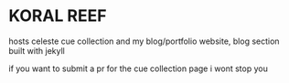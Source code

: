 # KORAL REEF

hosts celeste cue collection and my blog/portfolio website, blog section built with jekyll

if you want to submit a pr for the cue collection page i wont stop you 
